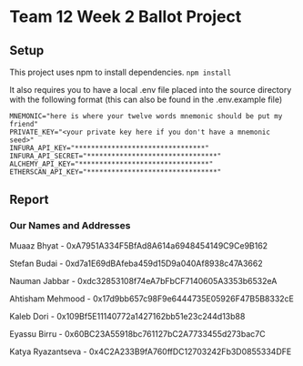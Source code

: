 # Team 12 Week 2 Ballot Project

## Setup

This project uses npm to install dependencies. `npm install`

It also requires you to have a local .env file placed into the source directory with the following format (this can also be found in the .env.example file)
```.env
MNEMONIC="here is where your twelve words mnemonic should be put my friend"
PRIVATE_KEY="<your private key here if you don't have a mnemonic seed>"
INFURA_API_KEY="********************************"
INFURA_API_SECRET="********************************"
ALCHEMY_API_KEY="********************************"
ETHERSCAN_API_KEY="********************************"
```

## Report

### Our Names and Addresses

Muaaz Bhyat       - 0xA7951A334F5BfAd8A614a6948454149C9Ce9B162

Stefan Budai      - 0xd7a1E69dBAfeba459d15D9a040Af8938c47A3662

Nauman Jabbar     - 0xdc32853108f74eA7bFbCF7140605A3353b6532eA

Ahtisham Mehmood  - 0x17d9bb657c98F9e6444735E05926F47B5B8332cE

Kaleb Dori        - 0x109Bf5E11140772a1427162bb51e23c244d13b88

Eyassu Birru      - 0x60BC23A55918bc761127bC2A7733455d273bac7C

Katya Ryazantseva - 0x4C2A233B9fA760ffDC12703242Fb3D0855334DFE
